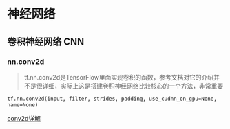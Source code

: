 # 神经网络

## 卷积神经网络 CNN

### nn.conv2d
>tf.nn.conv2d是TensorFlow里面实现卷积的函数，参考文档对它的介绍并不是很详细，实际上这是搭建卷积神经网络比较核心的一个方法，非常重要

`tf.nn.conv2d(input, filter, strides, padding, use_cudnn_on_gpu=None, name=None)`

[conv2d详解](http://www.cnblogs.com/welhzh/p/6607581.html)

